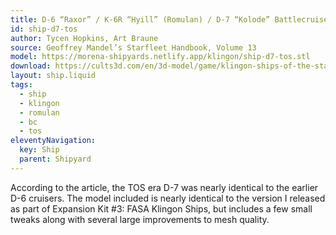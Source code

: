 ```yaml
---
title: D-6 “Raxor” / K-6R “Hyill” (Romulan) / D-7 “Kolode” Battlecruiser
id: ship-d7-tos
author: Tycen Hopkins, Art Braune
source: Geoffrey Mandel’s Starfleet Handbook, Volume 13
model: https://morena-shipyards.netlify.app/klingon/ship-d7-tos.stl
download: https://cults3d.com/en/3d-model/game/klingon-ships-of-the-starfleet-handbook-part-1-star-trek-starship-parts-kit-expansion-27
layout: ship.liquid
tags: 
  - ship
  - klingon
  - romulan
  - bc
  - tos
eleventyNavigation:
  key: Ship
  parent: Shipyard
---
```

According to the article, the TOS era D-7 was nearly identical to the earlier D-6 cruisers. The model included is nearly identical to the version I released as part of Expansion Kit #3: FASA Klingon Ships, but includes a few small tweaks along with several large improvements to mesh quality.